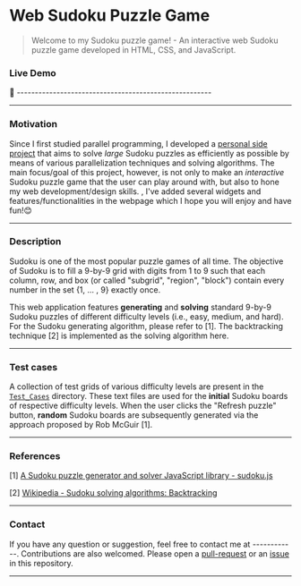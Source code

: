 Web Sudoku Puzzle Game
======================


> Welcome to my Sudoku puzzle game! - An interactive web Sudoku puzzle game developed in HTML, CSS, and JavaScript.

### Live Demo
🔗 ------------------------------------------------------

---

### Motivation
Since I first studied parallel programming, I developed a [personal side project](https://github.com/huaminghuangtw/Parallel-Sudoku-Solver) that aims to solve *large* Sudoku puzzles as efficiently as possible by means of various parallelization techniques and solving algorithms. The main focus/goal of this project, however, is not only to make an *interactive* Sudoku puzzle game that the user can play around with, but also to hone my web development/design skills. , I've added several widgets and features/functionalities in the webpage which I hope you will enjoy and have fun!😊

---

### Description
Sudoku is one of the most popular puzzle games of all time.
The objective of Sudoku is to fill a 9-by-9 grid with digits from 1 to 9 such that each column, row, and box (or called "subgrid", "region", "block") contain every number in the set {1, ... , 9} exactly once.

This web application features **generating** and **solving** standard 9-by-9 Sudoku puzzles of different difficulty levels (i.e., easy, medium, and hard). For the Sudoku generating algorithm, please refer to [1]. The backtracking technique [2] is implemented as the solving algorithm here.


---

### Test cases
A collection of test grids of various difficulty levels are present in the [`Test_Cases`](./Test_Cases) directory. These text files are used for the **initial** Sudoku boards of respective difficulty levels. When the user clicks the "Refresh puzzle" button, **random** Sudoku boards are subsequently generated via the approach proposed by Rob McGuir [1].

---

### References

[1] [A Sudoku puzzle generator and solver JavaScript library - sudoku.js](https://github.com/robatron/sudoku.js)

[2] [Wikipedia - Sudoku solving algorithms: Backtracking](https://en.wikipedia.org/wiki/Sudoku_solving_algorithms#Backtracking)

---


### Contact
If you have any question or suggestion, feel free to contact me at ------------. Contributions are also welcomed. Please open a [pull-request](https://github.com/huaminghuangtw/Web-Sudoku-Puzzle-Game/compare) or an [issue](https://github.com/huaminghuangtw/Web-Sudoku-Puzzle-Game/issues/new) in this repository.

---


